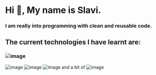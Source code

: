  # Hi 👋, My name is Slavi.
 ### I am really into programming with clean and reusable code.
 ## The current technologies I have learnt are:
 ### ![image](https://github.com/Slaviiiii/Slaviiiii/assets/106228555/f5ad561f-d743-4235-a68a-f24acb6f01d6)
 ![image](https://github.com/Slaviiiii/Slaviiiii/assets/106228555/70fcb986-c7db-4663-ae10-030484f40050)
 ![image](https://github.com/Slaviiiii/Slaviiiii/assets/106228555/6200c326-5605-4a22-a90e-0c7034468452)
 ![image](https://github.com/Slaviiiii/Slaviiiii/assets/106228555/e42e84b2-53b0-4cc2-904d-cbf8b552896a)
 and a bit of ![image](https://github.com/Slaviiiii/Slaviiiii/assets/106228555/1da7523c-b7c8-4f8f-8d0d-302cf4738fdc)
